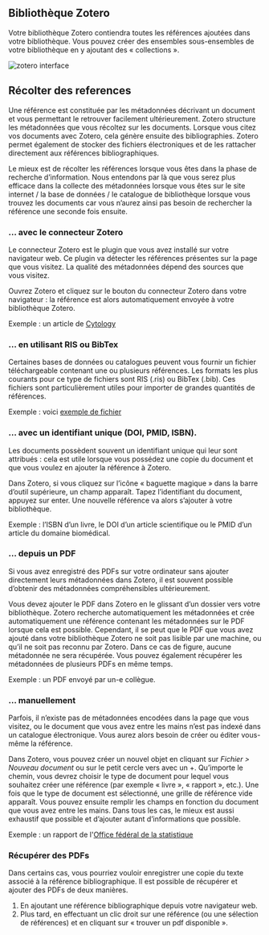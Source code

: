 ## Bibliothèque Zotero

Votre bibliothèque Zotero contiendra toutes les références ajoutées dans votre bibliothèque. Vous pouvez créer des ensembles sous-ensembles de votre bibliothèque en y ajoutant des « collections ».

![zotero interface](../img/interface/zotero-interface.png)


## Récolter des references

Une référence est constituée par les métadonnées décrivant un document et vous permettant le retrouver facilement ultérieurement. Zotero structure les métadonnées que vous récoltez sur les documents. Lorsque vous citez vos documents avec Zotero, cela génère ensuite des bibliographies. Zotero permet également de stocker des fichiers électroniques et de les rattacher directement aux références bibliographiques.

Le mieux est de récolter les références lorsque vous êtes dans la phase de recherche d’information. Nous entendons par là que vous serez plus efficace dans la collecte des métadonnées lorsque vous êtes sur le site internet / la base de données / le catalogue de bibliothèque lorsque vous trouvez les documents car vous n’aurez ainsi pas besoin de rechercher la référence une seconde fois ensuite.


### ... avec le connecteur Zotero

Le connecteur Zotero est le plugin que vous avez installé sur votre navigateur web. Ce plugin va détecter les références présentes sur la  page que vous visitez. La qualité des métadonnées dépend des sources que vous visitez.

Ouvrez Zotero et cliquez sur le bouton du connecteur Zotero dans votre navigateur : la référence est alors automatiquement envoyée à votre bibliothèque Zotero.

Exemple : un article de [Cytology](https://doi.org/10.1007/s00004-009-0012-x)


### ... en utilisant RIS ou BibTex

Certaines bases de données ou catalogues peuvent vous fournir un fichier téléchargeable contenant une ou plusieurs références. Les formats les plus courants pour ce type de fichiers sont RIS (.ris) ou BibTex (.bib). Ces fichiers sont particulièrement utiles pour importer de grandes quantités de références.

Exemple : voici [exemple de fichier](https://github.com/epfllibrary/zotero-course/blob/master/docs/references.zip)


### ... avec un identifiant unique (DOI, PMID, ISBN). 

Les documents possèdent souvent un identifiant unique qui leur sont attribués : cela est utile lorsque vous possédez une copie du document et que vous voulez en ajouter la référence à Zotero.

Dans Zotero, si vous cliquez sur l’icône « baguette magique » dans la barre d’outil supérieure, un champ apparaît. Tapez l’identifiant du document, appuyez sur enter. Une nouvelle référence va alors s’ajouter à votre bibliothèque. 


Exemple : l’ISBN d’un livre, le DOI d’un article scientifique ou le PMID d’un article du domaine biomédical.  


### ... depuis un PDF

Si vous avez enregistré des PDFs sur votre ordinateur sans ajouter directement leurs métadonnées dans Zotero, il est souvent possible d’obtenir des métadonnées compréhensibles ultérieurement.

Vous devez ajouter le PDF dans Zotero en le glissant d’un dossier vers votre bibliothèque. Zotero recherche automatiquement les métadonnées et crée automatiquement une référence  contenant les métadonnées sur le PDF lorsque cela est possible. Cependant, il se peut que le PDF que vous avez ajouté dans votre bibliothèque Zotero ne soit pas lisible par une machine, ou qu’il ne soit pas reconnu par Zotero. Dans ce cas de figure, aucune métadonnée ne sera récupérée. Vous pouvez également récupérer les métadonnées de plusieurs PDFs en même temps. 

Exemple : un PDF envoyé par un-e collègue.



### ... manuellement

Parfois, il n’existe pas de métadonnées encodées dans la page que vous visitez, ou le document que vous avez entre les mains n’est pas indexé dans un catalogue électronique. Vous aurez alors besoin de créer ou éditer vous-même la référence.

Dans Zotero, vous pouvez créer un nouvel objet en cliquant sur *Fichier > Nouveau document*  ou sur le petit cercle vers avec un +. Qu’importe le chemin, vous devrez choisir le type de document pour lequel vous souhaitez créer une référence (par exemple « livre », « rapport », etc.). Une fois que le type de document est sélectionné, une grille de référence vide apparaît. Vous pouvez ensuite remplir les champs en fonction du document que vous avez entre les mains. Dans tous les cas, le mieux est aussi exhaustif que possible et d’ajouter autant d’informations que possible. 


Exemple : un rapport de  l'[Office fédéral de la statistique](https://www.bfs.admin.ch/bfs/en/home/statistics/catalogues-databases/publications.assetdetail.3862240.html)

### Récupérer des PDFs 

Dans certains cas, vous pourriez vouloir enregistrer une copie du texte associé à la référence bibliographique. Il est possible de récupérer et ajouter des PDFs de deux manières.

1. En ajoutant une référence bibliographique depuis votre navigateur web.
2. Plus tard, en effectuant un clic droit sur une référence (ou une sélection de références) et en cliquant sur « trouver un pdf disponible ».

